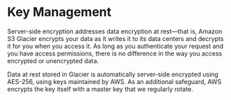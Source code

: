 # Key Management<a name="key-management"></a>

Server\-side encryption addresses data encryption at rest—that is, Amazon S3 Glacier encrypts your data as it writes it to its data centers and decrypts it for you when you access it\. As long as you authenticate your request and you have access permissions, there is no difference in the way you access encrypted or unencrypted data\. 

Data at rest stored in Glacier is automatically server\-side encrypted using AES\-256, using keys maintained by AWS\. As an additional safeguard, AWS encrypts the key itself with a master key that we regularly rotate\. 